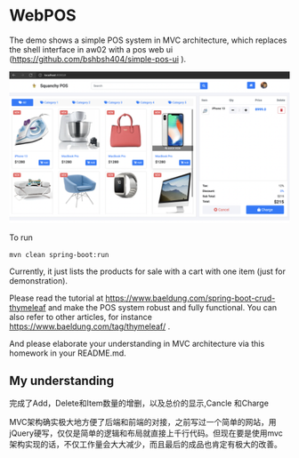 # WebPOS

The demo shows a simple POS system in MVC architecture, which replaces the shell interface in aw02 with a pos web ui (https://github.com/bshbsh404/simple-pos-ui
).

![](screenshot.png)

To run

```shell
mvn clean spring-boot:run
```

Currently, it just lists the products for sale with a cart with one item (just for demonstration). 

Please read the tutorial at  https://www.baeldung.com/spring-boot-crud-thymeleaf and make the POS system robust and fully functional. You can also refer to other articles, for instance https://www.baeldung.com/tag/thymeleaf/ .



And please elaborate your understanding in MVC architecture via this homework in your README.md.

## My understanding
完成了Add，Delete和Item数量的增删，以及总价的显示,Cancle 和Charge

MVC架构确实极大地方便了后端和前端的对接，之前写过一个简单的网站，用jQuery硬写，仅仅是简单的逻辑和布局就直接上千行代码。但现在要是使用mvc架构实现的话，不仅工作量会大大减少，而且最后的成品也肯定有极大的改善。
